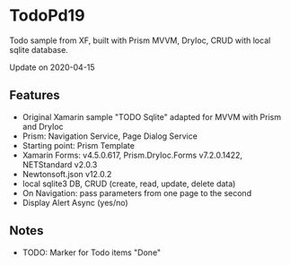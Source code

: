 # TodoPd19
Todo sample from XF, built with Prism MVVM, DryIoc, CRUD with local sqlite database.

Update on 2020-04-15

## Features
* Original Xamarin sample "TODO Sqlite" adapted for MVVM with Prism and DryIoc
* Prism: Navigation Service, Page Dialog Service
* Starting point: Prism Template
* Xamarin Forms: v4.5.0.617, Prism.DryIoc.Forms v7.2.0.1422, NETStandard v2.0.3
* Newtonsoft.json v12.0.2
* local sqlite3 DB, CRUD (create, read, update, delete data)
* On Navigation: pass parameters from one page to the second
* Display Alert Async (yes/no)

## Notes
* TODO: Marker for Todo items "Done"
